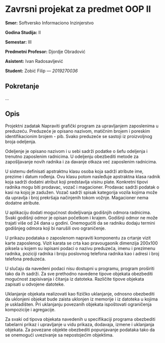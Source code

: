 # Zavrsni projekat za predmet OOP II

**Smer:** Softversko Informaciono Inzinjerstvo

**Godina Studija:** II

**Semestar:** III

**Predmetni Profesor:** Djordje Obradović

**Asistent:** Ivan Radosavljević

**Student:** Zobić Filip — *2019270036*

## Pokretanje
...

## Opis
Projektni zadatak
Napraviti grafički program za upravljanjem zaposlenima u preduzeću. Preduzeće je opisano nazivom,
matičnim brojem i poreskim identifikacionim brojem - pib. Svako preduzeće se sastoji iz proizvoljnog broja
odeljenja. 

Odeljenje je opisano nazivom i u sebi sadrži podatke o šefu odeljenja i trenutno zaposlenim
radnicima. U odeljenju obezbediti metode za zapošljavanje novih radnika i za davanje otkaza već zaposlenim
radnicima.

U sistemu definisati apstraktnu klasu osoba koja sadrži atribute ime, prezime i datum rođenja. Ovu klasu
potom nasleđuje apstraktna klasa radnik koja sadrži dodatni atribut koji predstavlja visinu plate.
Konkretni tipovi radnika mogu biti prodavac, vozač i magacioner. Prodavac sadrži podatak o kasi na kojoj je
zadužen. Vozač sadrži spisak kategorija vozila kojima može da upravlja i broj prekršaja načinjenih tokom
vožnje. Magacioner nema dodatne atribute.

U aplikaciju dodati mogućnost dodeljivanja godišnjih odmora radnicima. Svaki godišnji odmor je opisan
početkom i krajem. Godišnji odmor ne može trajati više od 24 dana u godini. Onemogućiti da se radniku
dodaju termini godišnjeg odmora koji bi narušili ovo ograničenje.

U prikazu podataka o zaposlenom napraviti komponentu za crtanje vizit karte zaposlenog. Vizit karata se crta
kao pravougaonik dimenzija 200x100 piksela u kojem su ispisani podaci o nazivu preduzeća, imenu i
prezimenu radnika, poziciji radnika i broju poslovnog telefona radnika kao i adresi i broj telefona preduzeća.

U slučaju da navedeni podaci nisu dostupni u programu, program proširiti tako da ih sadrži.
Za sve prethodno navedene tipove objekata obezbediti mogućnost zapisivanja i čitanja iz datoteka. Različite
tipove objekata zapisati u odvojene datoteke.

Uklanjanje objekata realizovati kao fizičko uklanjanje, odnosno obezbediti da uklonjeni objekat bude zaista
uklonjen iz memorije i iz datoteka u kojima je uskladišten. Pri uklanjanju povezanih objekata ispoštovati
ograničenja kompozicije i agregacije.

Za svaki od tipova objekata navedenih u specifikaciji programa obezbediti tabelarni prikaz i upravljanje u
vidu prikaza, dodavaja, izmene i uklanjanja objekata. Za povezane objekte obezbediti popunjavanje podataka
tako da se onemogući uvezivanje sa nepostojećim objektima.

